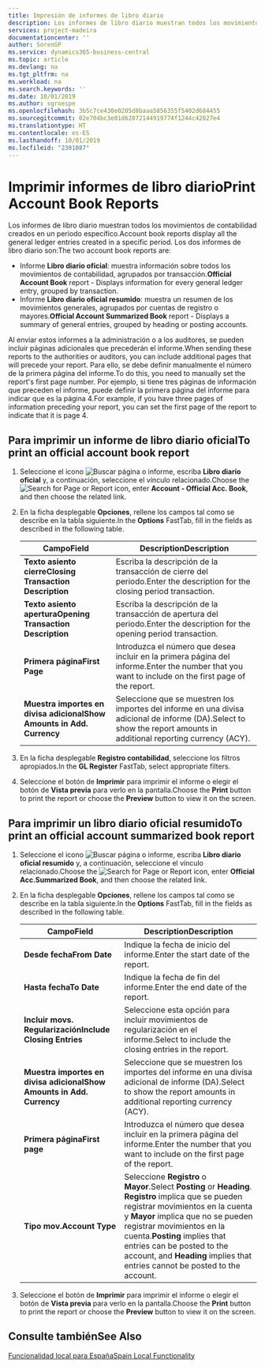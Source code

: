 ```yaml
---
title: Impresión de informes de libro diario
description: Los informes de libro diario muestran todos los movimientos de contabilidad creados en un periodo específico.
services: project-madeira
documentationcenter: ''
author: SorenGP
ms.service: dynamics365-business-central
ms.topic: article
ms.devlang: na
ms.tgt_pltfrm: na
ms.workload: na
ms.search.keywords: ''
ms.date: 10/01/2019
ms.author: sgroespe
ms.openlocfilehash: 3b5c7ce430e0205d8baaa5856355f5402d684455
ms.sourcegitcommit: 02e704bc3e01d62072144919774f1244c42827e4
ms.translationtype: HT
ms.contentlocale: es-ES
ms.lasthandoff: 10/01/2019
ms.locfileid: "2301087"
---
```

# <a name="print-account-book-reports"></a><span data-ttu-id="2fd48-103">Imprimir informes de libro diario</span><span class="sxs-lookup"><span data-stu-id="2fd48-103">Print Account Book Reports</span></span>
<span data-ttu-id="2fd48-104">Los informes de libro diario muestran todos los movimientos de contabilidad creados en un periodo específico.</span><span class="sxs-lookup"><span data-stu-id="2fd48-104">Account book reports display all the general ledger entries created in a specific period.</span></span> <span data-ttu-id="2fd48-105">Los dos informes de libro diario son:</span><span class="sxs-lookup"><span data-stu-id="2fd48-105">The two account book reports are:</span></span>  

- <span data-ttu-id="2fd48-106">Informe **Libro diario oficial**: muestra información sobre todos los movimientos de contabilidad, agrupados por transacción.</span><span class="sxs-lookup"><span data-stu-id="2fd48-106">**Official Account Book** report - Displays information for every general ledger entry, grouped by transaction.</span></span>  
- <span data-ttu-id="2fd48-107">Informe **Libro diario oficial resumido**: muestra un resumen de los movimientos generales, agrupados por cuentas de registro o mayores.</span><span class="sxs-lookup"><span data-stu-id="2fd48-107">**Official Account Summarized Book** report - Displays a summary of general entries, grouped by heading or posting accounts.</span></span>  

<span data-ttu-id="2fd48-108">Al enviar estos informes a la administración o a los auditores, se pueden incluir páginas adicionales que precederán el informe.</span><span class="sxs-lookup"><span data-stu-id="2fd48-108">When sending these reports to the authorities or auditors, you can include additional pages that will precede your report.</span></span> <span data-ttu-id="2fd48-109">Para ello, se debe definir manualmente el número de la primera página del informe.</span><span class="sxs-lookup"><span data-stu-id="2fd48-109">To do this, you need to manually set the report's first page number.</span></span> <span data-ttu-id="2fd48-110">Por ejemplo, si tiene tres páginas de información que preceden el informe, puede definir la primera página del informe para indicar que es la página 4.</span><span class="sxs-lookup"><span data-stu-id="2fd48-110">For example, if you have three pages of information preceding your report, you can set the first page of the report to indicate that it is page 4.</span></span>  

## <a name="to-print-an-official-account-book-report"></a><span data-ttu-id="2fd48-111">Para imprimir un informe de libro diario oficial</span><span class="sxs-lookup"><span data-stu-id="2fd48-111">To print an official account book report</span></span>  

1.  <span data-ttu-id="2fd48-112">Seleccione el icono ![Buscar página o informe](../../media/ui-search/search_small.png "icono Buscar página o informe"), escriba **Libro diario oficial** y, a continuación, seleccione el vínculo relacionado.</span><span class="sxs-lookup"><span data-stu-id="2fd48-112">Choose the ![Search for Page or Report](../../media/ui-search/search_small.png "Search for Page or Report icon") icon, enter **Account - Official Acc. Book**, and then choose the related link.</span></span>  
2.  <span data-ttu-id="2fd48-113">En la ficha desplegable **Opciones**, rellene los campos tal como se describe en la tabla siguiente.</span><span class="sxs-lookup"><span data-stu-id="2fd48-113">In the **Options** FastTab, fill in the fields as described in the following table.</span></span>  

    |<span data-ttu-id="2fd48-114">Campo</span><span class="sxs-lookup"><span data-stu-id="2fd48-114">Field</span></span>|<span data-ttu-id="2fd48-115">Description</span><span class="sxs-lookup"><span data-stu-id="2fd48-115">Description</span></span>|  
    |---------------------------------|---------------------------------------|  
    |<span data-ttu-id="2fd48-116">**Texto asiento cierre**</span><span class="sxs-lookup"><span data-stu-id="2fd48-116">**Closing Transaction Description**</span></span>|<span data-ttu-id="2fd48-117">Escriba la descripción de la transacción de cierre del periodo.</span><span class="sxs-lookup"><span data-stu-id="2fd48-117">Enter the description for the closing period transaction.</span></span>|  
    |<span data-ttu-id="2fd48-118">**Texto asiento apertura**</span><span class="sxs-lookup"><span data-stu-id="2fd48-118">**Opening Transaction Description**</span></span>|<span data-ttu-id="2fd48-119">Escriba la descripción de la transacción de apertura del periodo.</span><span class="sxs-lookup"><span data-stu-id="2fd48-119">Enter the description for the opening period transaction.</span></span>|  
    |<span data-ttu-id="2fd48-120">**Primera página**</span><span class="sxs-lookup"><span data-stu-id="2fd48-120">**First Page**</span></span>|<span data-ttu-id="2fd48-121">Introduzca el número que desea incluir en la primera página del informe.</span><span class="sxs-lookup"><span data-stu-id="2fd48-121">Enter the number that you want to include on the first page of the report.</span></span>|  
    |<span data-ttu-id="2fd48-122">**Muestra importes en divisa adicional**</span><span class="sxs-lookup"><span data-stu-id="2fd48-122">**Show Amounts in Add. Currency**</span></span>|<span data-ttu-id="2fd48-123">Seleccione que se muestren los importes del informe en una divisa adicional de informe (DA).</span><span class="sxs-lookup"><span data-stu-id="2fd48-123">Select to show the report amounts in additional reporting currency (ACY).</span></span>|  

3.  <span data-ttu-id="2fd48-124">En la ficha desplegable **Registro contabilidad**, seleccione los filtros apropiados.</span><span class="sxs-lookup"><span data-stu-id="2fd48-124">In the **GL Register** FastTab, select appropriate filters.</span></span>  
4.  <span data-ttu-id="2fd48-125">Seleccione el botón de **Imprimir** para imprimir el informe o elegir el botón de **Vista previa** para verlo en la pantalla.</span><span class="sxs-lookup"><span data-stu-id="2fd48-125">Choose the **Print** button to print the report or choose the **Preview** button to view it on the screen.</span></span>  

## <a name="to-print-an-official-account-summarized-book-report"></a><span data-ttu-id="2fd48-126">Para imprimir un libro diario oficial resumido</span><span class="sxs-lookup"><span data-stu-id="2fd48-126">To print an official account summarized book report</span></span>  

1.  <span data-ttu-id="2fd48-127">Seleccione el icono ![Buscar página o informe](../../media/ui-search/search_small.png "icono Buscar página o informe"), escriba **Libro diario oficial resumido** y, a continuación, seleccione el vínculo relacionado.</span><span class="sxs-lookup"><span data-stu-id="2fd48-127">Choose the ![Search for Page or Report](../../media/ui-search/search_small.png "Search for Page or Report icon") icon, enter **Official Acc.Summarized Book**, and then choose the related link.</span></span>  
2.  <span data-ttu-id="2fd48-128">En la ficha desplegable **Opciones**, rellene los campos tal como se describe en la tabla siguiente.</span><span class="sxs-lookup"><span data-stu-id="2fd48-128">In the **Options** FastTab, fill in the fields as described in the following table.</span></span>  

    |<span data-ttu-id="2fd48-129">Campo</span><span class="sxs-lookup"><span data-stu-id="2fd48-129">Field</span></span>|<span data-ttu-id="2fd48-130">Description</span><span class="sxs-lookup"><span data-stu-id="2fd48-130">Description</span></span>|  
    |---------------------------------|---------------------------------------|  
    |<span data-ttu-id="2fd48-131">**Desde fecha**</span><span class="sxs-lookup"><span data-stu-id="2fd48-131">**From Date**</span></span>|<span data-ttu-id="2fd48-132">Indique la fecha de inicio del informe.</span><span class="sxs-lookup"><span data-stu-id="2fd48-132">Enter the start date of the report.</span></span>|  
    |<span data-ttu-id="2fd48-133">**Hasta fecha**</span><span class="sxs-lookup"><span data-stu-id="2fd48-133">**To Date**</span></span>|<span data-ttu-id="2fd48-134">Indique la fecha de fin del informe.</span><span class="sxs-lookup"><span data-stu-id="2fd48-134">Enter the end date of the report.</span></span>|  
    |<span data-ttu-id="2fd48-135">**Incluir movs. Regularización**</span><span class="sxs-lookup"><span data-stu-id="2fd48-135">**Include Closing Entries**</span></span>|<span data-ttu-id="2fd48-136">Seleccione esta opción para incluir movimientos de regularización en el informe.</span><span class="sxs-lookup"><span data-stu-id="2fd48-136">Select to include the closing entries in the report.</span></span>|  
    |<span data-ttu-id="2fd48-137">**Muestra importes en divisa adicional**</span><span class="sxs-lookup"><span data-stu-id="2fd48-137">**Show Amounts in Add. Currency**</span></span>|<span data-ttu-id="2fd48-138">Seleccione que se muestren los importes del informe en una divisa adicional de informe (DA).</span><span class="sxs-lookup"><span data-stu-id="2fd48-138">Select to show the report amounts in additional reporting currency (ACY).</span></span>|  
    |<span data-ttu-id="2fd48-139">**Primera página**</span><span class="sxs-lookup"><span data-stu-id="2fd48-139">**First page**</span></span>|<span data-ttu-id="2fd48-140">Introduzca el número que desea incluir en la primera página del informe.</span><span class="sxs-lookup"><span data-stu-id="2fd48-140">Enter the number that you want to include on the first page of the report.</span></span>|  
    |<span data-ttu-id="2fd48-141">**Tipo mov.**</span><span class="sxs-lookup"><span data-stu-id="2fd48-141">**Account Type**</span></span>|<span data-ttu-id="2fd48-142">Seleccione **Registro** o **Mayor**.</span><span class="sxs-lookup"><span data-stu-id="2fd48-142">Select **Posting** or **Heading**.</span></span> <span data-ttu-id="2fd48-143">**Registro** implica que se pueden registrar movimientos en la cuenta y **Mayor** implica que no se pueden registrar movimientos en la cuenta.</span><span class="sxs-lookup"><span data-stu-id="2fd48-143">**Posting** implies that entries can be posted to the account, and **Heading** implies that entries cannot be posted to the account.</span></span>|  

3.  <span data-ttu-id="2fd48-144">Seleccione el botón de **Imprimir** para imprimir el informe o elegir el botón de **Vista previa** para verlo en la pantalla.</span><span class="sxs-lookup"><span data-stu-id="2fd48-144">Choose the **Print** button to print the report or choose the **Preview** button to view it on the screen.</span></span>  

## <a name="see-also"></a><span data-ttu-id="2fd48-145">Consulte también</span><span class="sxs-lookup"><span data-stu-id="2fd48-145">See Also</span></span>  
 [<span data-ttu-id="2fd48-146">Funcionalidad local para España</span><span class="sxs-lookup"><span data-stu-id="2fd48-146">Spain Local Functionality</span></span>](spain-local-functionality.md)
